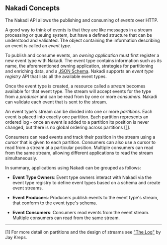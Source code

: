 ## Nakadi Concepts

The Nakadi API allows the publishing and consuming of _events_ over HTTP. 

A good way to think of events is that they are like messages in a stream processing or queuing system, but have a defined structure that can be understood and validated. The object containing the information describing an event is called an _event type_.

To publish and consume events, an _owning application_ must first register a new event type with Nakadi. The event type contains information such as its name, the aforementioned owning application, strategies for partitioning and enriching data, and a [JSON Schema](http://json-schema.org/). Nakadi supports an _event type registry_ API that lists all the available event types.

Once the event type is created, a resource called a _stream_ becomes available for that event type. The stream will accept events for the type from a _producer_ and can be read from by one or more _consumers_. Nakadi can validate each event that is sent to the stream.

An event type's stream can be divided into one or more _partitions_. Each event is placed into exactly one partition. Each partition represents an ordered log - once an event is added to a partition its position is never changed, but there is no global ordering across partitions [[1](#thelog)]. 

Consumers can read events and track their position in the stream using a _cursor_ that is given to each partition. Consumers can also use a cursor to read from a stream at a particular position. Multiple consumers can read from the same stream, allowing different applications to read the stream simultaneously. 

In summary, applications using Nakadi can be grouped as follows: 

- **Event Type Owners**: Event type owners interact with Nakadi via the event type registry to define event types based on a schema and create event streams. 

- **Event Producers**: Producers publish events to the event type's stream, that conform to the event type's schema.
 
- **Event Consumers**: Consumers read events from the event stream. Multiple consumers can read from the same stream.

----

<a class="anchor" href="#thelog" id="thelog"></a>
[1] For more detail on partitions and the design of streams see ["The Log"](https://engineering.linkedin.com/distributed-systems/log-what-every-software-engineer-should-know-about-real-time-datas-unifying) by Jay Kreps.

